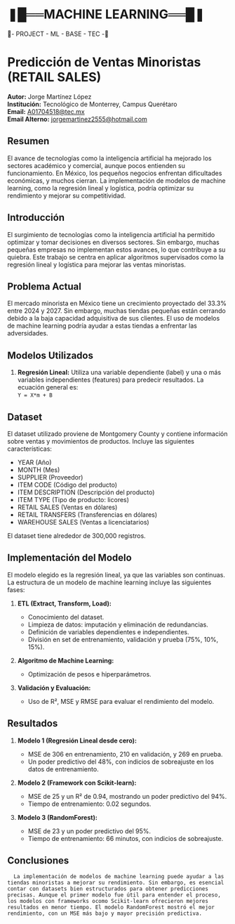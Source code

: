 # ❚█══MACHINE LEARNING══█❚
🥤- PROJECT - ML - BASE - TEC -🥤
# Predicción de Ventas Minoristas (RETAIL SALES)

**Autor:** Jorge Martínez López  
**Institución:** Tecnológico de Monterrey, Campus Querétaro  
**Email:** A01704518@tec.mx  
**Email Alterno:** jorgemartinez2555@hotmail.com  

## Resumen

El avance de tecnologías como la inteligencia artificial ha mejorado los sectores académico y comercial, aunque pocos entienden su funcionamiento. En México, los pequeños negocios enfrentan dificultades económicas, y muchos cierran. La implementación de modelos de machine learning, como la regresión lineal y logística, podría optimizar su rendimiento y mejorar su competitividad.

## Introducción

El surgimiento de tecnologías como la inteligencia artificial ha permitido optimizar y tomar decisiones en diversos sectores. Sin embargo, muchas pequeñas empresas no implementan estos avances, lo que contribuye a su quiebra. Este trabajo se centra en aplicar algoritmos supervisados como la regresión lineal y logística para mejorar las ventas minoristas.

## Problema Actual

El mercado minorista en México tiene un crecimiento proyectado del 33.3% entre 2024 y 2027. Sin embargo, muchas tiendas pequeñas están cerrando debido a la baja capacidad adquisitiva de sus clientes. El uso de modelos de machine learning podría ayudar a estas tiendas a enfrentar las adversidades.

## Modelos Utilizados

1. **Regresión Lineal:** Utiliza una variable dependiente (label) y una o más variables independientes (features) para predecir resultados. La ecuación general es:  
   `Y = X*m + B`


## Dataset

El dataset utilizado proviene de Montgomery County y contiene información sobre ventas y movimientos de productos. Incluye las siguientes características:

- YEAR (Año)
- MONTH (Mes)
- SUPPLIER (Proveedor)
- ITEM CODE (Código del producto)
- ITEM DESCRIPTION (Descripción del producto)
- ITEM TYPE (Tipo de producto: licores)
- RETAIL SALES (Ventas en dólares)
- RETAIL TRANSFERS (Transferencias en dólares)
- WAREHOUSE SALES (Ventas a licenciatarios)

El dataset tiene alrededor de 300,000 registros.

## Implementación del Modelo

El modelo elegido es la regresión lineal, ya que las variables son continuas. La estructura de un modelo de machine learning incluye las siguientes fases:

1. **ETL (Extract, Transform, Load):**
   - Conocimiento del dataset.
   - Limpieza de datos: imputación y eliminación de redundancias.
   - Definición de variables dependientes e independientes.
   - División en set de entrenamiento, validación y prueba (75%, 10%, 15%).

2. **Algoritmo de Machine Learning:**
   - Optimización de pesos e hiperparámetros.

3. **Validación y Evaluación:**
   - Uso de R², MSE y RMSE para evaluar el rendimiento del modelo.

## Resultados

1. **Modelo 1 (Regresión Lineal desde cero):**
   - MSE de 306 en entrenamiento, 210 en validación, y 269 en prueba.
   - Un poder predictivo del 48%, con indicios de sobreajuste en los datos de entrenamiento.

2. **Modelo 2 (Framework con Scikit-learn):**
   - MSE de 25 y un R² de 0.94, mostrando un poder predictivo del 94%.  
   - Tiempo de entrenamiento: 0.02 segundos.

3. **Modelo 3 (RandomForest):**
   - MSE de 23 y un poder predictivo del 95%.
   - Tiempo de entrenamiento: 66 minutos, con indicios de sobreajuste.

## Conclusiones

      La implementación de modelos de machine learning puede ayudar a las tiendas minoristas a mejorar su rendimiento. Sin embargo, es esencial contar con datasets bien estructurados para obtener predicciones precisas. Aunque el primer modelo fue útil para entender el proceso, los modelos con frameworks ocomo Scikit-learn ofrecieron mejores resultados en menor tiempo. El modelo RandomForest mostró el mejor rendimiento, con un MSE más bajo y mayor precisión predictiva.
